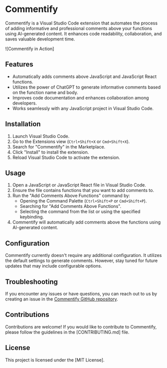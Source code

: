 # Commentify

Commentify is a Visual Studio Code extension that automates the process of adding informative and professional comments above your functions using AI-generated content. It enhances code readability, collaboration, and saves valuable development time.

![Commentify in Action]

## Features

- Automatically adds comments above JavaScript and JavaScript React functions.
- Utilizes the power of ChatGPT to generate informative comments based on the function name and body.
- Improves code documentation and enhances collaboration among developers.
- Works seamlessly with any JavaScript project in Visual Studio Code.

## Installation

1. Launch Visual Studio Code.
2. Go to the Extensions view (`Ctrl+Shift+X` or `Cmd+Shift+X`).
3. Search for "Commentify" in the Marketplace.
4. Click "Install" to install the extension.
5. Reload Visual Studio Code to activate the extension.

## Usage

1. Open a JavaScript or JavaScript React file in Visual Studio Code.
2. Ensure the file contains functions that you want to add comments to.
3. Run the "Add Comments Above Functions" command by:
   - Opening the Command Palette (`Ctrl+Shift+P` or `Cmd+Shift+P`).
   - Searching for "Add Comments Above Functions".
   - Selecting the command from the list or using the specified keybinding.
4. Commentify will automatically add comments above the functions using AI-generated content.

## Configuration

Commentify currently doesn't require any additional configuration. It utilizes the default settings to generate comments. However, stay tuned for future updates that may include configurable options.

## Troubleshooting

If you encounter any issues or have questions, you can reach out to us by creating an issue in the [Commentify GitHub repository](https://github.com/your-username/commentify).

## Contributions

Contributions are welcome! If you would like to contribute to Commentify, please follow the guidelines in the [CONTRIBUTING.md] file.

## License

This project is licensed under the [MIT License].

